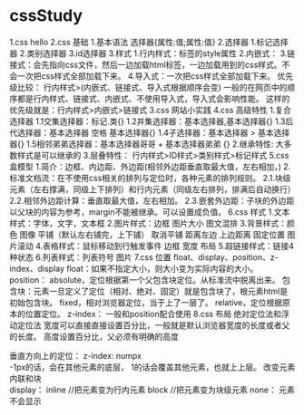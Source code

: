 # cssStudy
1.css hello
2.css 基础
    1.基本语法
        选择器{属性:值;属性:值}
    2.选择器
        1.标记选择器
        2.类别选择器
        3.id选择器
    3.样式
        1.行内样式：标签的style属性
        2.内嵌式：
        3.链接式：会先指向css文件，然后一边加载html标签，一边加载用到的css样式。不会一次把css样式全部加载下来。
        4.导入式：一次把css样式全部加载下来。
        优先级比较：
            行内样式>(内嵌式、链接式、导入式根据顺序会变)
            一般的在网页中的顺序都是行内样式、链接式、内嵌式、不使用导入式，导入式会影响性能。
                这样的优先级就是：行内样式>内嵌式>链接式
3.css 网站小实践
4.css 高级特性
    1.复合选择器
        1.1交集选择器：标记.类{}
        1.2并集选择器：基本选择器,基本选择器{}
        1.3后代选择器：基本选择器 空格 基本选择器{}
        1.4子选择器：基本选择器 > 基本选择器{}
        1.5相邻弟弟选择器：基本选择器哥哥 + 基本选择器弟弟 {}
    2.继承特性:
        大多数样式是可以继承的
    3.层叠特性：
        行内样式>ID样式>类别样式>标记样式
5.css 盒模型
    1.简介：边框、内边距、外边距(相邻外边距垂直取最大值，左右相加，)
    2.标准文档流：在不使用css相关的排列与定位时，各种元素的排列规则。
        2.1.块级元素（左右撑满，同级上下排列）和行内元素（同级左右排列，排满后自动换行）
        2.2.相邻外边距计算：垂直取最大值，左右相加。
        2.3.嵌套外边距：子块的外边距以父块的内容为参考，margin不能被继承。可以设置成负值。
6.css 样式
    1.文本样式：字体，文字，文本框
    2.图片样式：边框 图片大小 图文混排
    3.背景样式：颜色 图像 平铺（默认左右铺完，上下铺） 取消平铺 距离左边 上边距离 固定位置 图片滚动
    4.表格样式：鼠标移动到行触发事件 边框 宽度 布局
    5.超链接样式：链接4种状态 
    6.列表样式：列表符号 图片
7.css 位置
    float、display、position、z-index、display
    float：如果不指定大小，则大小变为实际内容的大小。
    position：
        absolute，定位根据第一个父包含块定位。从标准流中脱离出来。
            包含块：元素一旦定义了定位（相对、绝对、固定）就是包含块了，根元素html是初始包含块。
        fixed，相对浏览器定位，当于上了一层了。
        relative，定位根据原本的位置定位。
    z-index：
        一般和position配合使用
8.css 布局
   绝对定位法和浮动定位法
   宽度可以直接直接设置百分比，一般就是默认浏览器宽度的长度或者父的长度。
   高度设置百分比，父必须有明确的高度
   
   
   
   
   垂直方向上的定位：
   z-index:  numpx    
   -1px的话，会在其他元素的底层，
                       1的话会覆盖其他元素，也就上上层。
   改变元素内联和块     
          display：
   inline 	//把元素变为行内元素
   block 	//把元素变为块级元素
   none：	元素不会显示
    
